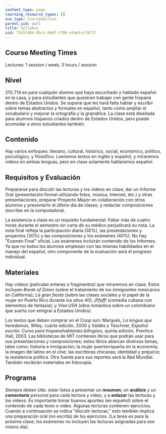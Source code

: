 ```yaml
---
content_type: page
learning_resource_types: []
ocw_type: CourseSection
parent_uid: null
title: Syllabus
uid: 73d1fd64-8bc1-8e0f-1706-e9ab1ccf6f17
---
```


Course Meeting Times
--------------------

Lectures: 1 session / week, 3 hours / session

Nivel
-----

21G.714 es para cualquier alumno que haya escuchado y hablado español en la casa, y para estudiantes que quisieran trabajar con gente hispana dentro de Estados Unidos. Se supone que les hará falta hablar y escribir sobre temas abstractos y formales en español, tanto como ampliar el vocabulario y mejorar la ortografía y la gramática. La clase está diseñada para alumnos hispanos criados dentro de Estados Unidos, pero puede acomodar a otros estudiantes también.

Contenido
---------

Hay varios enfoques: literario, cultural, histórico, social, económico, político, psicológico, y filosófico. Leeremos textos en inglés y español, y miraremos videos en ambas lenguas, pero en clase solamente hablaremos español.

Requisitos y Evaluación
-----------------------

Prepararse para discutir las lecturas y los videos en clase; dar un Informe Oral (presentación formal utilizando fotos, música, Internet, etc.) y otras presentaciones; preparar Proyecto Mayor en colaboración con otros alumnos y presentarlo el último día de clases; y redactar composiciones (escritas en la computadora).

La asistencia a clase es un requisito fundamental. Faltar más de cuatro horas durante el semestre sin carta de su médico perjudicará su nota. La nota final refleja la participación diaria (30%), las presentaciones y proyectos (30%) y las composiciones y los exámenes (40%). No hay "Examen Final" oficial. Los exámenes incluirán contenido de los Informes. Ya que no todos los alumnos empiezan con las mismas habilidades en el manejo del español, otro componente de la evaluación será el progreso individual.

Materiales
----------

Hay videos (películas enteras o fragmentos) que miraremos en clase. Estos incluyen _Break of Dawn_ (sobre el tratamiento de los inmigrantes mexicanos en California); _La gran fiesta_ (sobre las clases sociales y el papel de la mujer en Puerto Rico durante los años 40); _¡Pfaff_! (comedia cubana con elementos de fantasía); y _Visa USA_ (obra romántica sobre un colombiano que sueña con emigrar a Estados Unidos).

Los textos que deben comprar en el Coop son: Marqués, _La lengua que heredamos_, Wiley, cuarta edición, 2000 y Valdés y Teschner, _Español escrito: Curso para hispanohablantes bilingües_, quinta edición, Prentice Hall, 2003. Las bibliotecas de MIT contienen libros que podrán usar para sus presentaciones y composiciones; estos libros abarcan diversos temas, tales como: historia e inmigración; la mujer puertorriqueña en la economía; la imagen del latino en el cine; las escritoras chicanas; identidad y prejuicio; la resistencia política. Otra fuente para sus reportes será la Red Mundial. También recibirán materiales en fotocopia.

Programa
--------

Siempre deben Uds. estar listos a presentar un **resumen**, un **análisis** y un **comentario** personal para cada lectura y video, y a **enlazar** las lecturas y los videos. Es importante tomar buenos apuntes (en español) sobre el contenido de cada texto o video. Algunas lecturas contienen ejercicios. Cuando a continuación se indica "discutir lecturas," esto también implica una preparación oral (no escrita) de los ejercicios. (La tarea es para la próxima clase; los exámenes no incluyen las lecturas asignadas para ese mismo día).